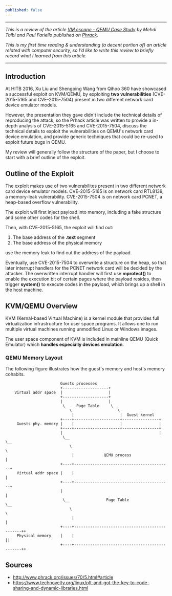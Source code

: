 ```yaml
---
published: false
---
```

---
*This is a review of the article [VM escape - QEMU Case Study](http://www.phrack.org/issues/70/5.html#article) by Mehdi Talbi and Paul Fariello published on [Phrack](http://www.phrack.org/).*

*This is my first time reading & understanding (a decent portion of) an article related with computer security, so I'd like to write this review to briefly record what I learned from this article.*

---
## Introduction
At HITB 2016, Xu Liu and Shengping Wang from Qihoo 360 have showcased a successful exploit on KVM/QEMU, by exploiting **two vulnerabilities** (CVE-2015-5165 and CVE-2015-7504) present in two different network card device emulator models. 

However, the presentation they gave didn't include the technical details of reproducing the attack, so the Prhack article was written to provide a in-depth analysis of CVE-2015-5165 and CVE-2015-7504, discuss the technical details to exploit the vulnerabilities on QEMU's network card device emulation, and provide generic techniques that could be re-used to exploit future bugs in QEMU.

My review will generally follow the structure of the paper, but I choose to start with a brief outline of the exploit. 
## Outline of the Exploit
The exploit makes use of two vulnerabilites present in two different network card device emulator models. CVE-2015-5165 is on network card RTL8139, a memory-leak vulnerability. CVE-2015-7504 is on network card PCNET, a heap-based overflow vulnerability. 

The exploit will first inject payload into memory, including a fake structure and some other codes for the shell.

Then, with CVE-2015-5165, the exploit will find out:
1. The base address of the **.text** segment
2. The base address of the physical memory

use the memory leak to find out the address of the payload. 

Eventually, use CVE-2015-7504 to overwrite a structure on the heap, so that later interrupt handlers for the PCNET network card will be decided by the attacker. The overwritten interrupt handler will first use **mprotect()** to enable the execution bit of certain pages where the payload resides, then trigger **system()** to execute codes in the payload, which brings up a shell in the host machine.
## KVM/QEMU Overview
KVM (Kernal-based Virtual Machine) is a kernel module that provides full
virtualization infrastructure for user space programs. It allows one to run
multiple virtual machines running unmodified Linux or Windows images.

The user space component of KVM is included in mainline QEMU (Quick
Emulator) which **handles especially devices emulation**.
### QEMU Memory Layout
The following figure illustrates how the guest's memory and host's memory
cohabits.

							Guests processes
							+--------------------+
		Virtual addr space  |                    |
							+--------------------+
							|                    |
							 \__   Page Table     \__
								\                    \
								 |                    |  Guest kernel
							+----+--------------------+----------------+
		 Guests phy. memory |    |                    |                |
							+----+--------------------+----------------+
							|                                          |
							 \__                                        \__
								\                                          \
								 |             QEMU process                 |
							+----+------------------------------------------+
		 Virtual addr space |    |                                          |
							+----+------------------------------------------+
							|                                               |
							 \__                Page Table                   \__
								\                                               \
								 |                                               |
							+----+-----------------------------------------------++
		 Physical memory    |    |                                               ||
							+----+-----------------------------------------------++

## Sources
* http://www.phrack.org/issues/70/5.html#article
* https://www.technovelty.org/linux/plt-and-got-the-key-to-code-sharing-and-dynamic-libraries.html

